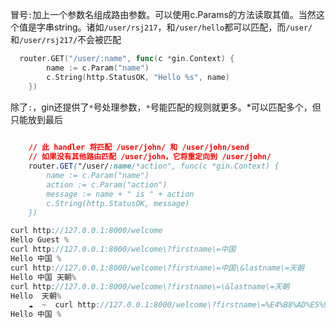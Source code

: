 

冒号`:`加上一个参数名组成路由参数。可以使用c.Params的方法读取其值。当然这个值是字串string。诸如`/user/rsj217`，和`/user/hello`都可以匹配，而`/user/`和`/user/rsj217/`不会被匹配

```go
  router.GET("/user/:name", func(c *gin.Context) {
        name := c.Param("name")
        c.String(http.StatusOK, "Hello %s", name)
    })
```

除了`:`，gin还提供了`*`号处理参数，`*`号能匹配的规则就更多。*可以匹配多个，但只能放到最后

```css
    
    // 此 handler 将匹配 /user/john/ 和 /user/john/send
    // 如果没有其他路由匹配 /user/john，它将重定向到 /user/john/
	router.GET("/user/:name/*action", func(c *gin.Context) {
        name := c.Param("name")
        action := c.Param("action")
        message := name + " is " + action
        c.String(http.StatusOK, message)
    })
```



```cpp
curl http://127.0.0.1:8000/welcome
Hello Guest %                                                                
curl http://127.0.0.1:8000/welcome\?firstname\=中国
Hello 中国 %                                                                  
curl http://127.0.0.1:8000/welcome\?firstname\=中国\&lastname\=天朝
Hello 中国 天朝%                                                             
curl http://127.0.0.1:8000/welcome\?firstname\=\&lastname\=天朝
Hello  天朝%
    ☁  ~  curl http://127.0.0.1:8000/welcome\?firstname\=%E4%B8%AD%E5%9B%BD
Hello 中国 %
```